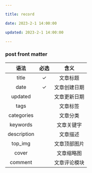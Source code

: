 ```yaml
---

title: record

date: 2023-2-1 14:00:00

updated: 2023-2-1 14:00:00

---
```


### post front matter

|    语法     | 必选 |     含义     |
| :---------: | :--: | :----------: |
|    title    |  ✓   |   文章标题   |
|    date     |  ✓   | 文章创建日期 |
|   updated   |      | 文章更新日期 |
|    tags     |      |   文章标签   |
| categories  |      |   文章分类   |
|  keywords   |      |  文章关键字  |
| description |      |   文章描述   |
|   top_img   |      | 文章顶部图片 |
|    cover    |      |  文章缩略图  |
|   comment   |      | 文章评论模块 |



